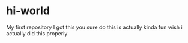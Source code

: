 # hi-world
My first repository
I got this
you sure do
this is actually kinda fun
wish i actually did this properly